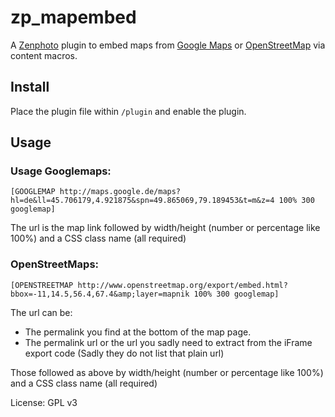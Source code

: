 zp_mapembed
===========

A [Zenphoto](http://www.zenphoto.org) plugin to embed maps from [Google Maps](https://www.google.de/maps/) or [OpenStreetMap](http://www.openstreetmap.org/) via content macros.

Install
-------
Place the plugin file within `/plugin` and enable the plugin.
 
Usage
------

### Usage Googlemaps:

`[GOOGLEMAP http://maps.google.de/maps?hl=de&ll=45.706179,4.921875&spn=49.865069,79.189453&t=m&z=4 100% 300 googlemap]`

The url is the map link followed by width/height (number or percentage like 100%) and a CSS class name (all required)
  
### OpenStreetMaps:

`[OPENSTREETMAP http://www.openstreetmap.org/export/embed.html?bbox=-11,14.5,56.4,67.4&amp;layer=mapnik 100% 300 googlemap]`
 
The url can be: 
- The permalink you find at the bottom of the map page.
- The permalink url or the url you sadly need to extract from the iFrame export code (Sadly they do not list that plain url)
 
Those followed as above by width/height (number or percentage like 100%) and a CSS class name (all required)
 
License: GPL v3 
